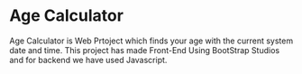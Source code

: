 # Age Calculator
Age Calculator is Web Prtoject which finds your age with the current system date and time. This project has made Front-End Using BootStrap Studios and for backend we have used Javascript.